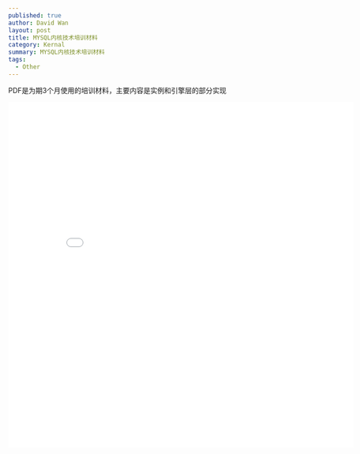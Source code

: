 ```yaml
---
published: true
author: David Wan
layout: post
title: MYSQL内核技术培训材料
category: Kernal
summary: MYSQL内核技术培训材料
tags:
  - Other
---
```


PDF是为期3个月使用的培训材料，主要内容是实例和引擎层的部分实现

<center><embed src="/pdf/mysql-kernel.pdf" width="700" height="700"></center>
